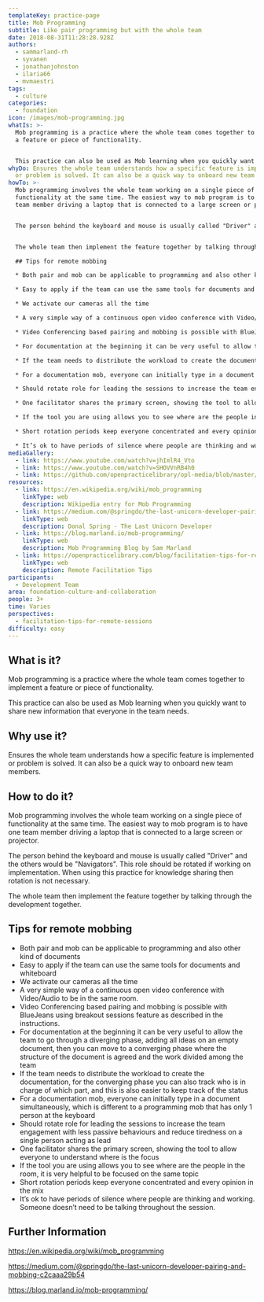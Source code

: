 ```yaml
---
templateKey: practice-page
title: Mob Programming
subtitle: Like pair programming but with the whole team
date: 2018-08-31T11:28:28.928Z
authors:
  - sammarland-rh
  - syvanen
  - jonathanjohnston
  - ilaria66
  - mvmaestri
tags:
  - culture
categories: 
  - foundation
icon: /images/mob-programming.jpg
whatIs: >-
  Mob programming is a practice where the whole team comes together to implement
  a feature or piece of functionality.


  This practice can also be used as Mob learning when you quickly want to share new information that everyone in the team needs.
whyDo: Ensures the whole team understands how a specific feature is implemented
  or problem is solved. It can also be a quick way to onboard new team members.
howTo: >-
  Mob programming involves the whole team working on a single piece of
  functionality at the same time. The easiest way to mob program is to have one
  team member driving a laptop that is connected to a large screen or projector.


  The person behind the keyboard and mouse is usually called "Driver" and the others would be "Navigators". This role should be rotated if working on implementation. When using this practice for knowledge sharing then rotation is not necessary.


  The whole team then implement the feature together by talking through the development together.

  ## Tips for remote mobbing

  * Both pair and mob can be applicable to programming and also other kind of documents

  * Easy to apply if the team can use the same tools for documents and whiteboard

  * We activate our cameras all the time

  * A very simple way of a continuous open video conference with Video/Audio to be in the same room.

  * Video Conferencing based pairing and mobbing is possible with BlueJeans using breakout sessions feature as described in the instructions.

  * For documentation at the beginning it can be very useful to allow the team to go through a diverging phase, adding all ideas on an empty document, then you can move to a converging phase where the structure of the document is agreed and the work divided among the team

  * If the team needs to distribute the workload to create the documentation, for the converging phase you can also  track who is in charge of which part, and this is also easier to keep track of the status

  * For a documentation mob, everyone can initially type in a document simultaneously, which is different to a programming mob that has only 1 person at the keyboard

  * Should rotate role for leading the sessions to increase the team engagement with less passive behaviours and reduce tiredness on a single person acting as lead

  * One facilitator shares the primary screen, showing the tool to allow everyone to understand where is the focus

  * If the tool you are using allows you to see where are the people in the room, it is very helpful to be focused on the same topic

  * Short rotation periods keep everyone concentrated and every opinion in the mix

  * It’s ok to have periods of silence where people are thinking and working. Someone doesn’t need to be talking throughout the session.
mediaGallery:
  - link: https://www.youtube.com/watch?v=jhImlR4_Vto
  - link: https://www.youtube.com/watch?v=SHOVVnRB4h0
  - link: https://github.com/openpracticelibrary/opl-media/blob/master/images/mob%20programming.jpg?raw=true
resources:
  - link: https://en.wikipedia.org/wiki/mob_programming
    linkType: web
    description: Wikipedia entry for Mob Programming
  - link: https://medium.com/@springdo/the-last-unicorn-developer-pairing-and-mobbing-c2caaa29b54
    linkType: web
    description: Donal Spring - The Last Unicorn Developer
  - link: https://blog.marland.io/mob-programming/
    linkType: web
    description: Mob Programming Blog by Sam Marland
  - link: https://openpracticelibrary.com/blog/facilitation-tips-for-remote-sessions/
    linkType: web
    description: Remote Facilitation Tips
participants:
  - Development Team
area: foundation-culture-and-collaboration
people: 3+
time: Varies
perspectives:
  - facilitation-tips-for-remote-sessions
difficulty: easy
---
```

## What is it?

Mob programming is a practice where the whole team comes together to implement a feature or piece of functionality.

This practice can also be used as Mob learning when you quickly want to share new information that everyone in the team needs.

## Why use it?

Ensures the whole team understands how a specific feature is implemented or problem is solved. It can also be a quick way to onboard new team members.

## How to do it?

Mob programming involves the whole team working on a single piece of functionality at the same time. The easiest way to mob program is to have one team member driving a laptop that is connected to a large screen or projector.

The person behind the keyboard and mouse is usually called "Driver" and the others would be "Navigators". This role should be rotated if working on implementation. When using this practice for knowledge sharing then rotation is not necessary.

The whole team then implement the feature together by talking through the development together.

## Tips for remote mobbing

* Both pair and mob can be applicable to programming and also other kind of documents
* Easy to apply if the team can use the same tools for documents and whiteboard
* We activate our cameras all the time
* A very simple way of a continuous open video conference with Video/Audio to be in the same room.
* Video Conferencing based pairing and mobbing is possible with BlueJeans using breakout sessions feature as described in the instructions.
* For documentation at the beginning it can be very useful to allow the team to go through a diverging phase, adding all ideas on an empty document, then you can move to a converging phase where the structure of the document is agreed and the work divided among the team
* If the team needs to distribute the workload to create the documentation, for the converging phase you can also  track who is in charge of which part, and this is also easier to keep track of the status
* For a documentation mob, everyone can initially type in a document simultaneously, which is different to a programming mob that has only 1 person at the keyboard
* Should rotate role for leading the sessions to increase the team engagement with less passive behaviours and reduce tiredness on a single person acting as lead
* One facilitator shares the primary screen, showing the tool to allow everyone to understand where is the focus
* If the tool you are using allows you to see where are the people in the room, it is very helpful to be focused on the same topic
* Short rotation periods keep everyone concentrated and every opinion in the mix
* It’s ok to have periods of silence where people are thinking and working. Someone doesn’t need to be talking throughout the session.



## Further Information

<https://en.wikipedia.org/wiki/mob_programming>

<https://medium.com/@springdo/the-last-unicorn-developer-pairing-and-mobbing-c2caaa29b54>

<https://blog.marland.io/mob-programming/>
